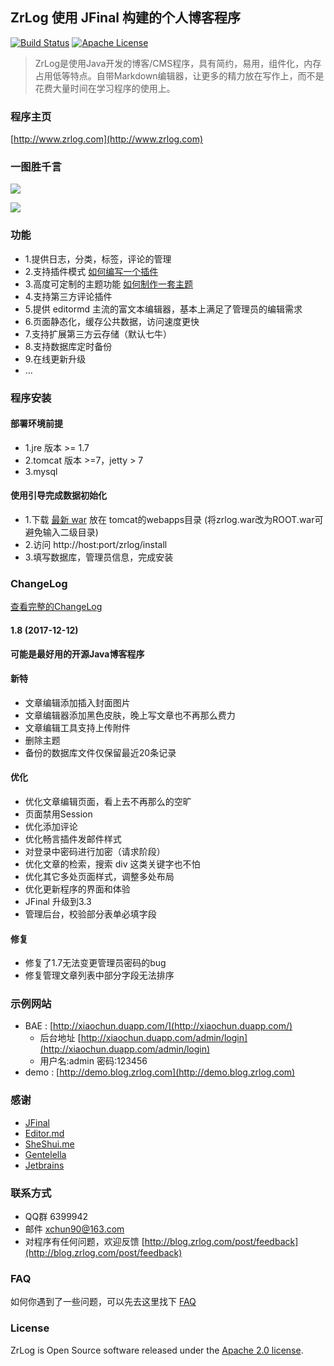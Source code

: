 ## ZrLog 使用 JFinal 构建的个人博客程序

[![Build Status](https://travis-ci.org/94fzb/zrlog.svg?branch=master)](https://travis-ci.org/94fzb/zrlog) [![Apache License](http://img.shields.io/badge/license-apache2-orange.svg?style=flat)](http://www.apache.org/licenses/LICENSE-2.0) 

> ZrLog是使用Java开发的博客/CMS程序，具有简约，易用，组件化，内存占用低等特点。自带Markdown编辑器，让更多的精力放在写作上，而不是花费大量时间在学习程序的使用上。

### 程序主页

[http://www.zrlog.com](http://www.zrlog.com)

### 一图胜千言

![](http://static.blog.zrlog.com/attached/image/20171211/20171211215306_12.png)

![](http://static.blog.zrlog.com/attached/image/20171211/20171211215327_655.png)
### 功能
* 1.提供日志，分类，标签，评论的管理
* 2.支持插件模式 [如何编写一个插件](http://blog.zrlog.com/post/zrlog-plugin-dev)
* 3.高度可定制的主题功能 [如何制作一套主题](https://blog.zrlog.com/post/make-theme-for-zrlog)
* 4.支持第三方评论插件
* 5.提供 editormd 主流的富文本编辑器，基本上满足了管理员的编辑需求
* 6.页面静态化，缓存公共数据，访问速度更快
* 7.支持扩展第三方云存储（默认七牛）
* 8.支持数据库定时备份
* 9.在线更新升级
* ...

### 程序安装
#### 部署环境前提
* 1.jre 版本 >= 1.7
* 2.tomcat 版本 >=7，jetty > 7
* 3.mysql
#### 使用引导完成数据初始化
* 1.下载 [最新 war](http://dl.zrlog.com/release/zrlog.war) 放在 tomcat的webapps目录 (将zrlog.war改为ROOT.war可避免输入二级目录)
* 2.访问 http://host:port/zrlog/install 
* 3.填写数据库，管理员信息，完成安装

### ChangeLog

[查看完整的ChangeLog](CHANGELOG.md)

#### 1.8 (2017-12-12)
**可能是最好用的开源Java博客程序**

#### 新特
* 文章编辑添加插入封面图片
* 文章编辑器添加黑色皮肤，晚上写文章也不再那么费力
* 文章编辑工具支持上传附件
* 删除主题
* 备份的数据库文件仅保留最近20条记录

#### 优化
* 优化文章编辑页面，看上去不再那么的空旷
* 页面禁用Session
* 优化添加评论
* 优化畅言插件发邮件样式
* 对登录中密码进行加密（请求阶段）
* 优化文章的检索，搜索 div 这类关键字也不怕
* 优化其它多处页面样式，调整多处布局
* 优化更新程序的界面和体验
* JFinal 升级到3.3
* 管理后台，校验部分表单必填字段

#### 修复
* 修复了1.7无法变更管理员密码的bug
* 修复管理文章列表中部分字段无法排序

### 示例网站

* BAE : [http://xiaochun.duapp.com/](http://xiaochun.duapp.com/) 
    * 后台地址 [http://xiaochun.duapp.com/admin/login](http://xiaochun.duapp.com/admin/login) 
    * 用户名:admin 密码:123456
* demo : [http://demo.blog.zrlog.com](http://demo.blog.zrlog.com)

### 感谢

* [JFinal](http://jfinal.com)
* [Editor.md](https://pandao.github.io/editor.md/)
* [SheShui.me](http://sheshui.me)
* [Gentelella](https://github.com/puikinsh/gentelella)
* [Jetbrains](https://www.jetbrains.com/)

### 联系方式
* QQ群 6399942
* 邮件 xchun90@163.com
* 对程序有任何问题，欢迎反馈 [http://blog.zrlog.com/post/feedback](http://blog.zrlog.com/post/feedback)

### FAQ

如何你遇到了一些问题，可以先去这里找下 [FAQ](https://blog.zrlog.com/post/faq-collect)

### License

ZrLog is Open Source software released under the [Apache 2.0 license](http://www.apache.org/licenses/LICENSE-2.0.html).
